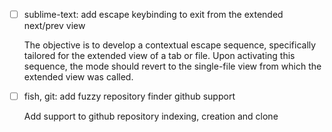 - [ ] sublime-text: add escape keybinding to exit from the extended next/prev view

  The objective is to develop a contextual escape sequence, specifically tailored for the
  extended view of a tab or file. Upon activating this sequence, the mode should revert to
  the single-file view from which the extended view was called.

- [ ] fish, git: add fuzzy repository finder github support

  Add support to github repository indexing, creation and clone
